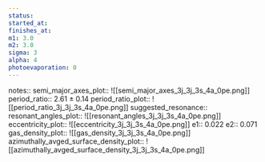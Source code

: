 ```yaml
---
status:
started_at:
finishes_at:
m1: 3.0
m2: 3.0
sigma: 3
alpha: 4
photoevaporation: 0
---
```


notes::
semi_major_axes_plot:: ![[semi_major_axes_3j_3j_3s_4a_0pe.png]]
period_ratio:: 2.61 ± 0.14
period_ratio_plot:: ![[period_ratio_3j_3j_3s_4a_0pe.png]]
suggested_resonance:: 
resonant_angles_plot:: ![[resonant_angles_3j_3j_3s_4a_0pe.png]]
eccentricity_plot:: ![[eccentricity_3j_3j_3s_4a_0pe.png]]
e1:: 0.022
e2:: 0.071
gas_density_plot:: ![[gas_density_3j_3j_3s_4a_0pe.png]]
azimuthally_avged_surface_density_plot:: ![[azimuthally_avged_surface_density_3j_3j_3s_4a_0pe.png]]

